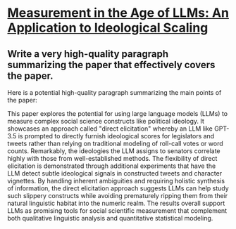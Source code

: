 # [Measurement in the Age of LLMs: An Application to Ideological Scaling](https://arxiv.org/abs/2312.09203)

## Write a very high-quality paragraph summarizing the paper that effectively covers the paper.

 Here is a potential high-quality paragraph summarizing the main points of the paper:

This paper explores the potential for using large language models (LLMs) to measure complex social science constructs like political ideology. It showcases an approach called "direct elicitation" whereby an LLM like GPT-3.5 is prompted to directly furnish ideological scores for legislators and tweets rather than relying on traditional modeling of roll-call votes or word counts. Remarkably, the ideologies the LLM assigns to senators correlate highly with those from well-established methods. The flexibility of direct elicitation is demonstrated through additional experiments that have the LLM detect subtle ideological signals in constructed tweets and character vignettes. By handling inherent ambiguities and requiring holistic synthesis of information, the direct elicitation approach suggests LLMs can help study such slippery constructs while avoiding prematurely ripping them from their natural linguistic habitat into the numeric realm. The results overall support LLMs as promising tools for social scientific measurement that complement both qualitative linguistic analysis and quantitative statistical modeling.

